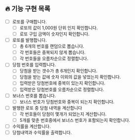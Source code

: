 ## 🔥 기능 구현 목록
- [ ] 로또를 구매합니다.
    - [ ] 로또의 값이 1,000원 단위 인지 확인합니다.
    - [ ] 로또 구입 금액이 숫자인지 확인합니다.
- [ ] 로또를 발행합니다.
    - [ ] 총 6개의 번호를 랜덤으로 뽑습니다.
    - [ ] 각 번호들은 중복되지 않게 뽑습니다.
    - [ ] 각 번호들을 오름차순으로 정렬합니다.
- [ ] 당첨 번호를 입력합니다.
    - [ ] 당첨을 받는 갯수가 총 6개인지 확인합니다.
    - [ ] 당첨을 받는 값에 숫자 이외의 값을 넣었는지 확인합니다.
    - [ ] 입력받은 당첨번호에 중복이 있는지 확인합니다.
    - [ ] 입력받은 당첨번호를 오름차순으로 정렬합니다.
- [ ] 보너스 번호를 뽑습니다.
    - [ ] 보너스 번호가 당첨번호와 중복이 되는지 확인합니다.
- [ ] 발행한 로또 중 당첨 내역을 계산합니다
    - [ ] 각 번호들이 당첨이 몇개가 되었는지 계산합니다.
    - [ ] 5개를 맞춘 번호중에서 보너스 번호가 포함되는지 확인합니다.
- [ ] 수익률을 계산합니다.
- [ ] 당첨내역과 수익률을 출력합니다.
